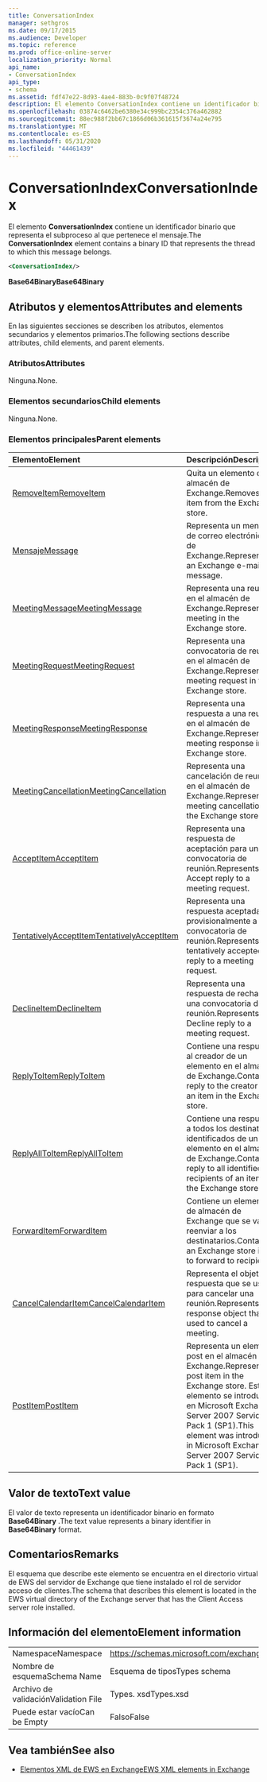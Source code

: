 ```yaml
---
title: ConversationIndex
manager: sethgros
ms.date: 09/17/2015
ms.audience: Developer
ms.topic: reference
ms.prod: office-online-server
localization_priority: Normal
api_name:
- ConversationIndex
api_type:
- schema
ms.assetid: fdf47e22-8d93-4ae4-883b-0c9f07f48724
description: El elemento ConversationIndex contiene un identificador binario que representa el subproceso al que pertenece el mensaje.
ms.openlocfilehash: 03874c6462be6380e34c999bc2354c376a462882
ms.sourcegitcommit: 88ec988f2bb67c1866d06b361615f3674a24e795
ms.translationtype: MT
ms.contentlocale: es-ES
ms.lasthandoff: 05/31/2020
ms.locfileid: "44461439"
---
```

# <a name="conversationindex"></a><span data-ttu-id="44b3a-103">ConversationIndex</span><span class="sxs-lookup"><span data-stu-id="44b3a-103">ConversationIndex</span></span>

<span data-ttu-id="44b3a-104">El elemento **ConversationIndex** contiene un identificador binario que representa el subproceso al que pertenece el mensaje.</span><span class="sxs-lookup"><span data-stu-id="44b3a-104">The **ConversationIndex** element contains a binary ID that represents the thread to which this message belongs.</span></span> 
  
```xml
<ConversationIndex/>
```

 <span data-ttu-id="44b3a-105">**Base64Binary**</span><span class="sxs-lookup"><span data-stu-id="44b3a-105">**Base64Binary**</span></span>
## <a name="attributes-and-elements"></a><span data-ttu-id="44b3a-106">Atributos y elementos</span><span class="sxs-lookup"><span data-stu-id="44b3a-106">Attributes and elements</span></span>

<span data-ttu-id="44b3a-107">En las siguientes secciones se describen los atributos, elementos secundarios y elementos primarios.</span><span class="sxs-lookup"><span data-stu-id="44b3a-107">The following sections describe attributes, child elements, and parent elements.</span></span>
  
### <a name="attributes"></a><span data-ttu-id="44b3a-108">Atributos</span><span class="sxs-lookup"><span data-stu-id="44b3a-108">Attributes</span></span>

<span data-ttu-id="44b3a-109">Ninguna.</span><span class="sxs-lookup"><span data-stu-id="44b3a-109">None.</span></span>
  
### <a name="child-elements"></a><span data-ttu-id="44b3a-110">Elementos secundarios</span><span class="sxs-lookup"><span data-stu-id="44b3a-110">Child elements</span></span>

<span data-ttu-id="44b3a-111">Ninguna.</span><span class="sxs-lookup"><span data-stu-id="44b3a-111">None.</span></span>
  
### <a name="parent-elements"></a><span data-ttu-id="44b3a-112">Elementos principales</span><span class="sxs-lookup"><span data-stu-id="44b3a-112">Parent elements</span></span>

|<span data-ttu-id="44b3a-113">**Elemento**</span><span class="sxs-lookup"><span data-stu-id="44b3a-113">**Element**</span></span>|<span data-ttu-id="44b3a-114">**Descripción**</span><span class="sxs-lookup"><span data-stu-id="44b3a-114">**Description**</span></span>|
|:-----|:-----|
|[<span data-ttu-id="44b3a-115">RemoveItem</span><span class="sxs-lookup"><span data-stu-id="44b3a-115">RemoveItem</span></span>](removeitem.md) <br/> |<span data-ttu-id="44b3a-116">Quita un elemento del almacén de Exchange.</span><span class="sxs-lookup"><span data-stu-id="44b3a-116">Removes an item from the Exchange store.</span></span>  <br/> |
|[<span data-ttu-id="44b3a-117">Mensaje</span><span class="sxs-lookup"><span data-stu-id="44b3a-117">Message</span></span>](message-ex15websvcsotherref.md) <br/> |<span data-ttu-id="44b3a-118">Representa un mensaje de correo electrónico de Exchange.</span><span class="sxs-lookup"><span data-stu-id="44b3a-118">Represents an Exchange e-mail message.</span></span>  <br/> |
|[<span data-ttu-id="44b3a-119">MeetingMessage</span><span class="sxs-lookup"><span data-stu-id="44b3a-119">MeetingMessage</span></span>](meetingmessage.md) <br/> |<span data-ttu-id="44b3a-120">Representa una reunión en el almacén de Exchange.</span><span class="sxs-lookup"><span data-stu-id="44b3a-120">Represents a meeting in the Exchange store.</span></span>  <br/> |
|[<span data-ttu-id="44b3a-121">MeetingRequest</span><span class="sxs-lookup"><span data-stu-id="44b3a-121">MeetingRequest</span></span>](meetingrequest.md) <br/> |<span data-ttu-id="44b3a-122">Representa una convocatoria de reunión en el almacén de Exchange.</span><span class="sxs-lookup"><span data-stu-id="44b3a-122">Represents a meeting request in the Exchange store.</span></span>  <br/> |
|[<span data-ttu-id="44b3a-123">MeetingResponse</span><span class="sxs-lookup"><span data-stu-id="44b3a-123">MeetingResponse</span></span>](meetingresponse.md) <br/> |<span data-ttu-id="44b3a-124">Representa una respuesta a una reunión en el almacén de Exchange.</span><span class="sxs-lookup"><span data-stu-id="44b3a-124">Represents a meeting response in the Exchange store.</span></span>  <br/> |
|[<span data-ttu-id="44b3a-125">MeetingCancellation</span><span class="sxs-lookup"><span data-stu-id="44b3a-125">MeetingCancellation</span></span>](meetingcancellation.md) <br/> |<span data-ttu-id="44b3a-126">Representa una cancelación de reunión en el almacén de Exchange.</span><span class="sxs-lookup"><span data-stu-id="44b3a-126">Represents a meeting cancellation in the Exchange store.</span></span>  <br/> |
|[<span data-ttu-id="44b3a-127">AcceptItem</span><span class="sxs-lookup"><span data-stu-id="44b3a-127">AcceptItem</span></span>](acceptitem.md) <br/> |<span data-ttu-id="44b3a-128">Representa una respuesta de aceptación para una convocatoria de reunión.</span><span class="sxs-lookup"><span data-stu-id="44b3a-128">Represents an Accept reply to a meeting request.</span></span>  <br/> |
|[<span data-ttu-id="44b3a-129">TentativelyAcceptItem</span><span class="sxs-lookup"><span data-stu-id="44b3a-129">TentativelyAcceptItem</span></span>](tentativelyacceptitem.md) <br/> |<span data-ttu-id="44b3a-130">Representa una respuesta aceptada provisionalmente a una convocatoria de reunión.</span><span class="sxs-lookup"><span data-stu-id="44b3a-130">Represents a tentatively accepted reply to a meeting request.</span></span>  <br/> |
|[<span data-ttu-id="44b3a-131">DeclineItem</span><span class="sxs-lookup"><span data-stu-id="44b3a-131">DeclineItem</span></span>](declineitem.md) <br/> |<span data-ttu-id="44b3a-132">Representa una respuesta de rechazo a una convocatoria de reunión.</span><span class="sxs-lookup"><span data-stu-id="44b3a-132">Represents a Decline reply to a meeting request.</span></span>  <br/> |
|[<span data-ttu-id="44b3a-133">ReplyToItem</span><span class="sxs-lookup"><span data-stu-id="44b3a-133">ReplyToItem</span></span>](replytoitem.md) <br/> |<span data-ttu-id="44b3a-134">Contiene una respuesta al creador de un elemento en el almacén de Exchange.</span><span class="sxs-lookup"><span data-stu-id="44b3a-134">Contains a reply to the creator of an item in the Exchange store.</span></span>  <br/> |
|[<span data-ttu-id="44b3a-135">ReplyAllToItem</span><span class="sxs-lookup"><span data-stu-id="44b3a-135">ReplyAllToItem</span></span>](replyalltoitem.md) <br/> |<span data-ttu-id="44b3a-136">Contiene una respuesta a todos los destinatarios identificados de un elemento en el almacén de Exchange.</span><span class="sxs-lookup"><span data-stu-id="44b3a-136">Contains a reply to all identified recipients of an item in the Exchange store.</span></span>  <br/> |
|[<span data-ttu-id="44b3a-137">ForwardItem</span><span class="sxs-lookup"><span data-stu-id="44b3a-137">ForwardItem</span></span>](forwarditem.md) <br/> |<span data-ttu-id="44b3a-138">Contiene un elemento de almacén de Exchange que se va a reenviar a los destinatarios.</span><span class="sxs-lookup"><span data-stu-id="44b3a-138">Contains an Exchange store item to forward to recipients.</span></span>  <br/> |
|[<span data-ttu-id="44b3a-139">CancelCalendarItem</span><span class="sxs-lookup"><span data-stu-id="44b3a-139">CancelCalendarItem</span></span>](cancelcalendaritem.md) <br/> |<span data-ttu-id="44b3a-140">Representa el objeto de respuesta que se usa para cancelar una reunión.</span><span class="sxs-lookup"><span data-stu-id="44b3a-140">Represents the response object that is used to cancel a meeting.</span></span>  <br/> |
|[<span data-ttu-id="44b3a-141">PostItem</span><span class="sxs-lookup"><span data-stu-id="44b3a-141">PostItem</span></span>](postitem.md) <br/> |<span data-ttu-id="44b3a-142">Representa un elemento post en el almacén de Exchange.</span><span class="sxs-lookup"><span data-stu-id="44b3a-142">Represents a post item in the Exchange store.</span></span> <span data-ttu-id="44b3a-143">Este elemento se introdujo en Microsoft Exchange Server 2007 Service Pack 1 (SP1).</span><span class="sxs-lookup"><span data-stu-id="44b3a-143">This element was introduced in Microsoft Exchange Server 2007 Service Pack 1 (SP1).</span></span>  <br/> |
   
## <a name="text-value"></a><span data-ttu-id="44b3a-144">Valor de texto</span><span class="sxs-lookup"><span data-stu-id="44b3a-144">Text value</span></span>

<span data-ttu-id="44b3a-145">El valor de texto representa un identificador binario en formato **Base64Binary** .</span><span class="sxs-lookup"><span data-stu-id="44b3a-145">The text value represents a binary identifier in **Base64Binary** format.</span></span> 
  
## <a name="remarks"></a><span data-ttu-id="44b3a-146">Comentarios</span><span class="sxs-lookup"><span data-stu-id="44b3a-146">Remarks</span></span>

<span data-ttu-id="44b3a-147">El esquema que describe este elemento se encuentra en el directorio virtual de EWS del servidor de Exchange que tiene instalado el rol de servidor acceso de clientes.</span><span class="sxs-lookup"><span data-stu-id="44b3a-147">The schema that describes this element is located in the EWS virtual directory of the Exchange server that has the Client Access server role installed.</span></span>
  
## <a name="element-information"></a><span data-ttu-id="44b3a-148">Información del elemento</span><span class="sxs-lookup"><span data-stu-id="44b3a-148">Element information</span></span>

|||
|:-----|:-----|
|<span data-ttu-id="44b3a-149">Namespace</span><span class="sxs-lookup"><span data-stu-id="44b3a-149">Namespace</span></span>  <br/> |https://schemas.microsoft.com/exchange/services/2006/types  <br/> |
|<span data-ttu-id="44b3a-150">Nombre de esquema</span><span class="sxs-lookup"><span data-stu-id="44b3a-150">Schema Name</span></span>  <br/> |<span data-ttu-id="44b3a-151">Esquema de tipos</span><span class="sxs-lookup"><span data-stu-id="44b3a-151">Types schema</span></span>  <br/> |
|<span data-ttu-id="44b3a-152">Archivo de validación</span><span class="sxs-lookup"><span data-stu-id="44b3a-152">Validation File</span></span>  <br/> |<span data-ttu-id="44b3a-153">Types. xsd</span><span class="sxs-lookup"><span data-stu-id="44b3a-153">Types.xsd</span></span>  <br/> |
|<span data-ttu-id="44b3a-154">Puede estar vacío</span><span class="sxs-lookup"><span data-stu-id="44b3a-154">Can be Empty</span></span>  <br/> |<span data-ttu-id="44b3a-155">Falso</span><span class="sxs-lookup"><span data-stu-id="44b3a-155">False</span></span>  <br/> |
   
## <a name="see-also"></a><span data-ttu-id="44b3a-156">Vea también</span><span class="sxs-lookup"><span data-stu-id="44b3a-156">See also</span></span>



- [<span data-ttu-id="44b3a-157">Elementos XML de EWS en Exchange</span><span class="sxs-lookup"><span data-stu-id="44b3a-157">EWS XML elements in Exchange</span></span>](ews-xml-elements-in-exchange.md)

